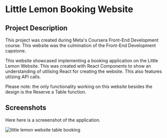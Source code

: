 # Little Lemon Booking Website

## Project Description
This project was created during Meta's Coursera Front-End Development course. This website was the culmination of the Front-End Development capstone.

This website showcased implementing a booking application on the Little Lemon Website. This was created with React Components to show an understanding of utilising React for creating the website. This also features utilzing API calls.

Please note: the only functionality working on this website besides the design is the Reserve a Table function.

## Screenshots
Here here is a screeenshot of the application.

![little lemon website table booking](/src/images/github-cover.png)


